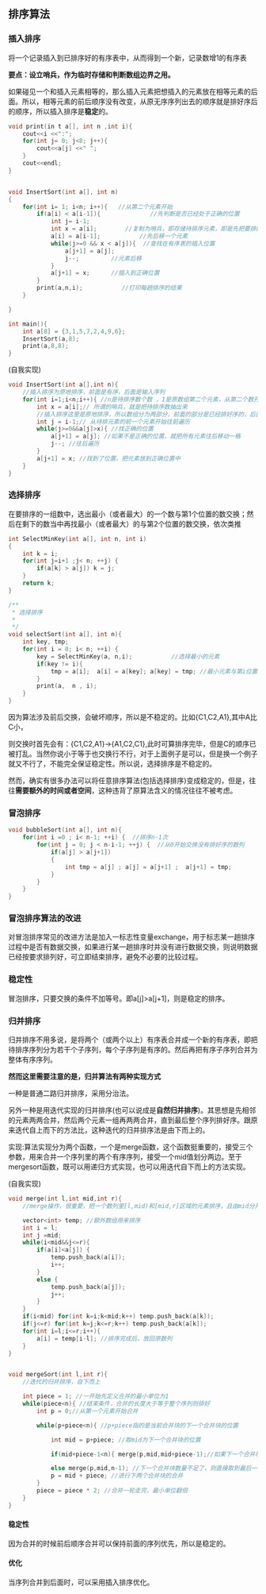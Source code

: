 ## 排序算法

### 插入排序
将一个记录插入到已排序好的有序表中，从而得到一个新，记录数增1的有序表

**要点：设立哨兵，作为临时存储和判断数组边界之用。**

如果碰见一个和插入元素相等的，那么插入元素把想插入的元素放在相等元素的后面。所以，相等元素的前后顺序没有改变，从原无序序列出去的顺序就是排好序后的顺序，所以插入排序是**稳定**的。

``` c++
void print(in t a[], int n ,int i){
    cout<<i <<":";
    for(int j= 0; j<8; j++){
        cout<<a[j] <<" ";
    }
    cout<<endl;
}


void InsertSort(int a[], int n)
{
    for(int i= 1; i<n; i++){   //从第二个元素开始
        if(a[i] < a[i-1]){              //先判断是否已经处于正确的位置
            int j= i-1;
            int x = a[i];        //复制为哨兵，即存储待排序元素，即是先把要排的元素抽出来，后面方便移动
            a[i] = a[i-1];           //先后移一个元素
            while(j>=0 && x < a[j]){  //查找在有序表的插入位置
                a[j+1] = a[j];
                j--;         //元素后移
            }
            a[j+1] = x;      //插入到正确位置
        }
        print(a,n,i);           //打印每趟排序的结果
    }

}

int main(){
    int a[8] = {3,1,5,7,2,4,9,6};
    InsertSort(a,8);
    print(a,8,8);
}

```


(自我实现)
``` c++
void InsertSort(int a[],int n){
	//插入排序为原地排序，前面是有序，后面是输入序列
	for(int i=1;i<n;i++){ //n是待排序数个数 ，1是原数组第二个元素，从第二个数开始
		int x = a[i];// 所谓的哨兵，就是把待排序数抽出来
		//插入排序这里是原地排序，所以数组分为两部分，前面的部分是已经排好序的，后面的序列是输入序列
		int j = i-1;// 从待排元素的前一个元素开始往前遍历
		while(j>=0&&a[j]>x){ //找正确的位置
			a[j+1] = a[j]; //如果不是正确的位置，就把所有元素往后移动一格
			j--; //往后遍历
		}
		a[j+1] = x; //找到了位置，把元素放到正确位置中
	}
}
```



### 选择排序
在要排序的一组数中，选出最小（或者最大）的一个数与第1个位置的数交换；然后在剩下的数当中再找最小（或者最大）的与第2个位置的数交换，依次类推

``` c++
int SelectMinKey(int a[], int n, int i)
{
    int k = i;
    for(int j=i+1 ;j< n; ++j) {
        if(a[k] > a[j]) k = j;
    }
    return k;
}

/**
 * 选择排序
 *
 */
void selectSort(int a[], int n){
    int key, tmp;
    for(int i = 0; i< n; ++i) {
        key = SelectMinKey(a, n,i);           //选择最小的元素
        if(key != i){
            tmp = a[i];  a[i] = a[key]; a[key] = tmp; //最小元素与第i位置元素互换
        }
        print(a,  n , i);
    }
}

```


因为算法涉及前后交换，会破坏顺序，所以是不稳定的。比如{C1,C2,A1},其中A比C小，

则交换时首先会有：{C1,C2,A1}->{A1,C2,C1},此时可算排序完毕，但是C的顺序已被打乱。当然你说小于等于也交换行不行，对于上面例子是可以，但是换一个例子就又不行了，不能完全保证稳定性。所以说，选择排序是不稳定的。

然而，确实有很多办法可以将任意排序算法(包括选择排序)变成稳定的，但是，往往**需要额外的时间或者空间**，这种违背了原算法含义的情况往往不被考虑。



### 冒泡排序
``` c++
void bubbleSort(int a[], int n){
    for(int i =0 ; i< n-1; ++i) {  //排序n-1次
        for(int j = 0; j < n-i-1; ++j) {  //从0开始交换没有排好序的数列
            if(a[j] > a[j+1])
            {
                int tmp = a[j] ; a[j] = a[j+1] ;  a[j+1] = tmp;
            }
        }
    }
}
```

### 冒泡排序算法的改进

对冒泡排序常见的改进方法是加入一标志性变量exchange，用于标志某一趟排序过程中是否有数据交换，如果进行某一趟排序时并没有进行数据交换，则说明数据已经按要求排列好，可立即结束排序，避免不必要的比较过程。

### 稳定性
冒泡排序，只要交换的条件不加等号。即a[j]>a[j+1]，则是稳定的排序。


### 归并排序
归并排序不用多说，是将两个（或两个以上）有序表合并成一个新的有序表，即把待排序序列分为若干个子序列，每个子序列是有序的。然后再把有序子序列合并为整体有序序列。

**然而这里需要注意的是，归并算法有两种实现方式**

一种是普通二路归并排序，采用分治法。

另外一种是用迭代实现的归并排序(也可以说成是**自然归并排序**)。其思想是先相邻的元素两两合并，然后两个元素一组再两两合并，直到最后整个序列排好序。跟原来迭代自上而下的方法比，这种迭代的归并排序法是由下而上的。


实现:算法实现分为两个函数，一个是merge函数，这个函数挺重要的，接受三个参数，用来合并一个序列里的两个有序序列，接受一个mid值划分两边。至于mergesort函数，既可以用递归方式实现，也可以用迭代自下而上的方法实现。


(自我实现)

``` c++
void merge(int l,int mid,int r){
	//merge操作，很重要，把一个数列里[l,mid)和[mid,r]区域的元素排序，且由mid分开的位置都是排好序的序列

	vector<int> temp; //额外数组用来排序
	int i = l;
	int j =mid;
	while(i<mid&&j<=r){
		if(a[i]<a[j]) {
			temp.push_back(a[i]);
			i++;
		}
		else {
			temp.push_back(a[j]);
			j++;
		}
	}
	if(i<mid) for(int k=i;k<mid;k++) temp.push_back(a[k]);
	if(j<=r) for(int k=j;k<=r;k++) temp.push_back(a[k]);
	for(int i=l;i<=r;i++){
		a[i] = temp[i-l]; //排序完成后，放回原数列
	}
}


void mergeSort(int l,int r){
	//迭代的归并排序，自下而上

	int piece = 1; //一开始先定义合并的最小单位为1
	while(piece<n){ //结束条件，合并的长度大于等于整个序列则排好
		int p = 0;//从第一个元素开始合并

		while(p+piece<n){ //p+piece指的是当前合并块的下一个合并块的位置

			int mid = p+piece; //取mid为下一个合并块的位置

			if(mid+piece-1<n){ merge(p,mid,mid+piece-1);//如果下一个合并块数量足够，则merge操作

			else merge(p,mid,n-1); //下一个合并块数量不足了，则直接取到最后一个元素
			p = mid + piece; //进行下两个合并块的合并
		}
		piece = piece * 2; //合并一轮走完，最小单位翻倍
	}
}
```

#### 稳定性
因为合并的时候前后顺序合并可以保持前面的序列优先，所以是稳定的。

#### 优化
当序列合并到后面时，可以采用插入排序优化。
